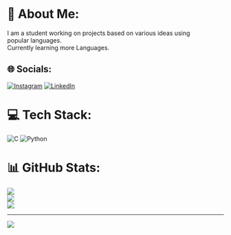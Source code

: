 # 💫 About Me:
I am a student working on projects based on various ideas using popular languages.<br>Currently learning more Languages.


## 🌐 Socials:
[![Instagram](https://img.shields.io/badge/Instagram-%23E4405F.svg?logo=Instagram&logoColor=white)](https://instagram.com/boiri_saik) [![LinkedIn](https://img.shields.io/badge/LinkedIn-%230077B5.svg?logo=linkedin&logoColor=white)](https://www.linkedin.com/in/b-saikiran-317521311) 

# 💻 Tech Stack:
![C](https://img.shields.io/badge/c-%2300599C.svg?style=for-the-badge&logo=c&logoColor=white) ![Python](https://img.shields.io/badge/python-3670A0?style=for-the-badge&logo=python&logoColor=ffdd54)
# 📊 GitHub Stats:
![](https://github-readme-stats.vercel.app/api?username=bsaikiran19&theme=dark&hide_border=false&include_all_commits=false&count_private=false)<br/>
![](https://github-readme-streak-stats.herokuapp.com/?user=bsaikiran19&theme=dark&hide_border=false)<br/>
![](https://github-readme-stats.vercel.app/api/top-langs/?username=bsaikiran19&theme=dark&hide_border=false&include_all_commits=false&count_private=false&layout=compact)

---
[![](https://visitcount.itsvg.in/api?id=bsaikiran19&icon=0&color=0)](https://visitcount.itsvg.in)

<!-- Proudly created with GPRM ( https://gprm.itsvg.in ) -->
